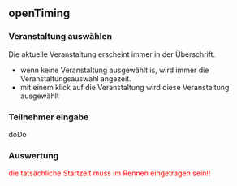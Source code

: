 ## openTiming

### Veranstaltung auswählen
Die aktuelle Veranstaltung erscheint immer in der Überschrift.
* wenn keine Veranstaltung ausgewählt is, wird immer die Veranstaltungsauswahl angezeit.
* mit einem klick auf die Veranstaltung wird diese Veranstaltung ausgewählt

### Teilnehmer eingabe
doDo

### Auswertung
<span style="color:red">die tatsächliche Startzeit muss im Rennen eingetragen sein!!</span>

